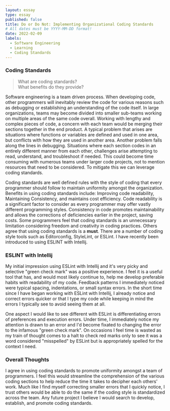 ```yaml
---
layout: essay
type: essay
published: false
title: Do or Do Not: Implementing Organizational Coding Standards
# All dates must be YYYY-MM-DD format!
date: 2022-02-09
labels:
  - Software Engineering
  - Learning
  - Coding Standards
---
```


### Coding Standards

>What are coding standards?  
>What benefits do they provide?  

Software engineering is a team driven process.  When developing code, other programmers will inevitably review the code for various reasons such as debugging or establishing an understanding of the code itself.  In large organizations, teams may become divided into smaller sub-teams working on multiple areas of the same code overall.  Working with lengthy and complex pieces of code, a concern with each team would be merging their sections together in the end product.  A typical problem that arises are situations where functions or variables are defined and used in one area, but conflicts with how they are used in another area.  Another problem falls along the lines in debugging.  Situations where each section codes in an entirely different manner from each other, challenges arise attempting to read, understand, and troubleshoot if needed.  This could become time consuming with numerous teams under larger code projects, not to mention resources that need to be considered.  To mitigate this we can leverage coding standards.

Coding standards are well defined rules with the style of coding that every programmer should follow to maintain uniformity amongst the organization.  Benefits in using coding standards include: Improving code readability, Maintaining Consistency, and maintains cost efficiency.  Code readability is a significant factor to consider as every programmer may offer vastly different programming styles.  Consistency in code promotes maintainability and allows the corrections of deficiencies earlier in the project, saving costs.  Some programmers feel that coding standards is an unnecessary limitation considering freedom and creativity in coding practices.  Others agree that using coding standards is a **must**.  There are a number of coding style tools such as Editorconfig, StyleLint, or ESLint.  I have recently been introduced to using ESLINT with Intellij. 

### ESLINT with Intellij

My initial impression using ESLint with Intellij and it's very picky and selective "green check mark" was a positive experience.  I feel it is a useful tool that has, and would most likely continue to, help me develop preferable habits with readability of my code.  Feedback patterns I immediately noticed were typical spacing, indentations, or small syntax errors.  In the short time since I have began working with ESLint with Intellij, I already notice and correct errors quicker or that I type my code while keeping in mind the errors I typically see to avoid seeing them at all.

One aspect I would like to see different with ESLint is differentiating errors of preferences and execution errors.  Under time, I immediately notice my attention is drawn to an error and I'd become fixated to changing the error to the infamous "green check mark".  On occasions I feel time is wasted as my train of thought comes to a halt to check red marks only to see it was a word considered "misspelled" by ESLint but is appropriately spelled for the context I need.  

### Overall Thoughts

I agree in using coding standards to promote uniformity amongst a team of programmers.  I feel this would streamline the comprehension of the various coding sections to help reduce the time it takes to decipher each others' work.  Much like I find myself correcting smaller errors that I quickly notice, I trust others would be able to do the same if the coding style is standardized across the team.  Any future project I believe I would search to develop, establish, and promote coding standards.  

